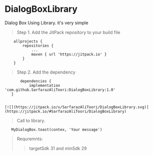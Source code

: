 # DialogBoxLibrary
Dialog Box Using Library. it's very simple


>Step 1. Add the JitPack repository to your build file

```
    allprojects {
		repositories {
			...
			maven { url 'https://jitpack.io' }
		}
	}
  ```
  
  >Step 2. Add the dependency
  
  
 ```
    	dependencies {
	        implementation 'com.github.SarfarazAliToori:DialogBoxLibrary:1.0'
	}
  
 ```
 
 ```
 [![](https://jitpack.io/v/SarfarazAliToori/DialogBoxLibrary.svg)](https://jitpack.io/#SarfarazAliToori/DialogBoxLibrary)
 ```
 
 >Call to library.
 
 ```
    MyDialogBox.toast(contex, 'Your message')
 ```
 > Requremnts:
  >> targetSdk 31 and minSdk 29
    
